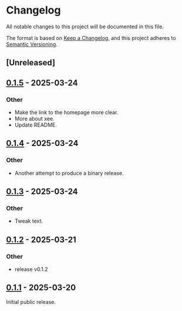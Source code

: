 # Changelog

All notable changes to this project will be documented in this file.

The format is based on [Keep a Changelog](https://keepachangelog.com/en/1.0.0/),
and this project adheres to [Semantic Versioning](https://semver.org/spec/v2.0.0.html).

## [Unreleased]

## [0.1.5](https://github.com/Paligo/xee/compare/xee-v0.1.4...xee-v0.1.5) - 2025-03-24

### Other

- Make the link to the homepage more clear.
- More about xee.
- Update README.

## [0.1.4](https://github.com/Paligo/xee/compare/xee-v0.1.3...xee-v0.1.4) - 2025-03-24

### Other

- Another attempt to produce a binary release.

## [0.1.3](https://github.com/Paligo/xee/compare/xee-v0.1.2...xee-v0.1.3) - 2025-03-24

### Other

- Tweak text.

## [0.1.2](https://github.com/Paligo/xee/compare/xee-v0.1.1...xee-v0.1.2) - 2025-03-21

### Other

- release v0.1.2

## [0.1.1](https://github.com/Paligo/xee/releases/tag/xee-v0.1.1) - 2025-03-20

Initial public release.
